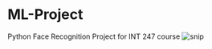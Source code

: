 # ML-Project
 Python Face Recognition Project for INT 247 course
![snip](https://user-images.githubusercontent.com/56469940/162717290-6586cc25-0c8d-40ba-93aa-d9fc31775aef.jpg)

